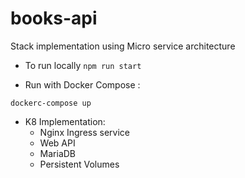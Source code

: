 # books-api
Stack implementation using Micro service architecture

- To run locally 
`npm run start`

- Run with Docker Compose :

`dockerc-compose up`

- K8 Implementation: 
    - Nginx Ingress service
    - Web API
    - MariaDB 
    - Persistent Volumes